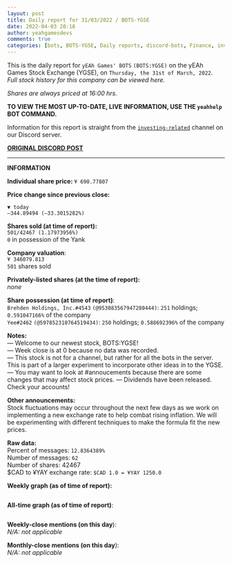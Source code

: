 ```yaml
---
layout: post
title: Daily report for 31/03/2022 / BOTS-YGSE
date: 2022-04-03 20:18
author: yeahgamesdevs
comments: true
categories: [bots, BOTS-YGSE, Daily reports, discord-bots, Finance, investing, news, reports, Stocks]
---
```

<!-- wp:paragraph -->
<p>This is the daily report for <code>yEAh Games' BOTS</code> <code>(BOTS:YGSE)</code> on the yEAh Games Stock Exchange (YGSE), on <code>Thursday, the 31st of March, 2022</code>.<br><em>Full stock history for this company can be viewed here.</em></p>
<!-- /wp:paragraph -->

<!-- wp:paragraph -->
<p><em>Shares are always priced at 16:00 hrs. </em></p>
<!-- /wp:paragraph -->

<!-- wp:paragraph -->
<p><strong>TO VIEW THE MOST UP-TO-DATE, LIVE INFORMATION, USE THE <code>yeahhelp</code> BOT COMMAND.</strong></p>
<!-- /wp:paragraph -->

<!-- wp:paragraph -->
<p>Information for this report is straight from the <code><a href="https://discord.com/channels/887052880782176266/956148633475092520">investing-related</a></code> channel on our Discord server.</p>
<!-- /wp:paragraph -->

<!-- wp:buttons -->
<div class="wp-block-buttons"><!-- wp:button {"textColor":"vivid-cyan-blue","style":{"border":{"radius":"18px"}}} -->
<div class="wp-block-button"><a class="wp-block-button__link has-vivid-cyan-blue-color has-text-color" href="https://discord.com/channels/887052880782176266/956148633475092520/959266749998583828" style="border-radius:18px;"><strong>ORIGINAL DISCORD POST</strong></a></div>
<!-- /wp:button --></div>
<!-- /wp:buttons -->

<!-- wp:separator {"className":"is-style-wide"} -->
<hr class="wp-block-separator has-alpha-channel-opacity is-style-wide" />
<!-- /wp:separator -->

<!-- wp:paragraph {"fontSize":"medium"} -->
<p class="has-medium-font-size"><strong>INFORMATION</strong></p>
<!-- /wp:paragraph -->

<!-- wp:paragraph -->
<p><strong>Individual share price: </strong><code>¥ 690.77807</code></p>
<!-- /wp:paragraph -->

<!-- wp:paragraph -->
<p><strong><strong>Price change since previous close:</strong></strong></p>
<!-- /wp:paragraph -->

<!-- wp:paragraph {"textColor":"vivid-red"} -->
<p class="has-vivid-red-color has-text-color"><code>▼ today</code><br><code>—344.89494 (—33.3015282%)</code></p>
<!-- /wp:paragraph -->

<!-- wp:paragraph -->
<p><strong>Shares sold (at time of report): </strong><br><code>501/42467 (1.17973956%)</code><br><code>0</code> in possession of the Yank</p>
<!-- /wp:paragraph -->

<!-- wp:paragraph -->
<p><strong>Company valuation</strong>:<br><code>¥ 346079.813</code><br><code>501</code> shares sold</p>
<!-- /wp:paragraph -->

<!-- wp:paragraph -->
<p><strong>Privately-listed shares (at the time of report):</strong><br><em>none</em></p>
<!-- /wp:paragraph -->

<!-- wp:paragraph -->
<p><strong>Share possession (at time of report)</strong>:<br><code>Brehden Holdings, Inc.#4543</code> <code>(@953083567947280444)</code>: <code>251</code> holdings; <code>0.591047166%</code> of the company<br><code>Yee#2462</code> <code>(@597852310764519434)</code>: <code>250</code> holdings; <code>0.588692396%</code> of the company</p>
<!-- /wp:paragraph -->

<!-- wp:paragraph -->
<p><strong>Notes:</strong><br>— Welcome to our newest stock, BOTS:YGSE! <br>— Week close is at 0 because no data was recorded. <br>— This stock is not for a channel, but rather for all the bots in the server. This is part of a larger experiment to incorporate other ideas in to the YGSE. <br>— You may want to look at #annoucements because there are some changes that may affect stock prices. — Dividends have been released. Check your accounts!</p>
<!-- /wp:paragraph -->

<!-- wp:paragraph -->
<p><strong>Other announcements:</strong><br>Stock fluctuations may occur throughout the next few days as we work on implementing a new exchange rate to help combat rising inflation. We will be experimenting with different techniques to make the formula fit the new prices.</p>
<!-- /wp:paragraph -->

<!-- wp:paragraph -->
<p><strong>Raw data:</strong><br>Percent of messages: <code>12.8364389%</code><br>Number of messages: <code>62</code><br>Number of shares: 42467<br>$CAD to ¥YAY exchange rate: <code>$CAD 1.0 = ¥YAY 1250.0</code> </p>
<!-- /wp:paragraph -->

<!-- wp:paragraph -->
<p><strong>Weekly graph (as of time of report):</strong></p>
<!-- /wp:paragraph -->

<!-- wp:image {"id":150,"sizeSlug":"large","linkDestination":"none"} -->
<figure class="wp-block-image size-large"><img src="https://yeaharchives.files.wordpress.com/2022/04/image-13.png?w=540" alt="" class="wp-image-150" /></figure>
<!-- /wp:image -->

<!-- wp:paragraph -->
<p><strong>All-time graph (as of time of report)</strong>:</p>
<!-- /wp:paragraph -->

<!-- wp:image {"id":151,"sizeSlug":"large","linkDestination":"none"} -->
<figure class="wp-block-image size-large"><img src="https://yeaharchives.files.wordpress.com/2022/04/image-14.png?w=600" alt="" class="wp-image-151" /></figure>
<!-- /wp:image -->

<!-- wp:paragraph -->
<p><strong>Weekly-close mentions (on this day</strong>):<br><em>N/A:</em> <em>not applicable</em></p>
<!-- /wp:paragraph -->

<!-- wp:paragraph -->
<p><strong>Monthly-close mentions (on this day</strong>):<br><em>N/A:</em> <em>not applicable</em></p>
<!-- /wp:paragraph -->
